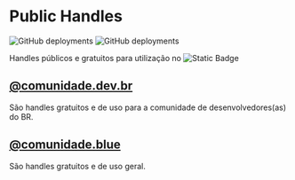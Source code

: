 # Public Handles

![GitHub deployments](https://img.shields.io/github/deployments/daniloraisi/community-handles/Production%20%E2%80%93%20comunidade-blue?style=for-the-badge&logo=vercel&label=Comunidade.blue)
![GitHub deployments](https://img.shields.io/github/deployments/daniloraisi/community-handles/Production%20%E2%80%93%20comunidade-dev-br?style=for-the-badge&logo=vercel&label=Comunidade.dev.br)

Handles públicos e gratuitos para utilização no ![Static Badge](https://img.shields.io/badge/BlueSky-0285FF?style=flat-square&logo=bluesky&logoColor=FFFFFF)

## <a href="https://bsky.app/profile/comunidade.dev.br" rel="noopener noreferrer" target="_blank">@comunidade.dev.br</a>

São handles gratuitos e de uso para a comunidade de desenvolvedores(as) do BR.

## <a href="https://bsky.app/profile/comunidade.blue" rel="noopener noreferrer" target="_blank">@comunidade.blue</a>

São handles gratuitos e de uso geral.
